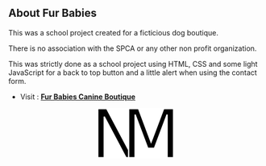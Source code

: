 ## About Fur Babies

This was a school project created for a ficticious dog boutique.

There is no association with the SPCA or any other non profit organization.

This was strictly done as a school project using HTML, CSS and some light JavaScript for a back to top button and a little alert when using the contact form.

- Visit : **[Fur Babies Canine Boutique](https://naynayren.github.io/fur-baby/)**

<p align="center">
    <img src="images/logo.png" alt="My Logo" width="153" height="100" />
</p>
